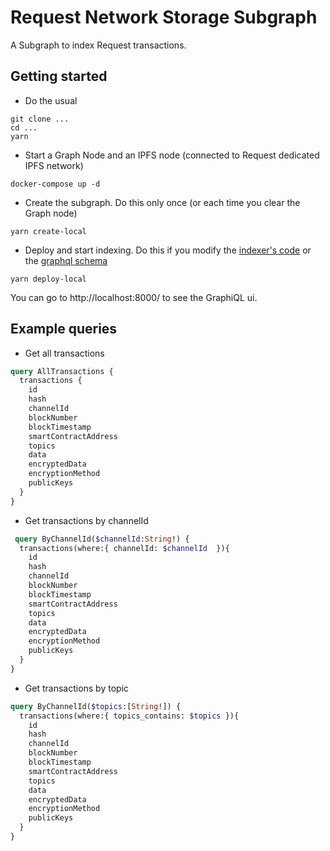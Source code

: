 # Request Network Storage Subgraph

A Subgraph to index Request transactions.


## Getting started

- Do the usual
```
git clone ...
cd ...
yarn
```

- Start a Graph Node and an IPFS node (connected to Request dedicated IPFS network)

```
docker-compose up -d
```

- Create the subgraph. Do this only once (or each time you clear the Graph node)
```
yarn create-local
```

- Deploy and start indexing. Do this if you modify the [indexer's code](./src/mapping.ts) or the [graphql schema](./schema.graphql)
```
yarn deploy-local
```


You can go to http://localhost:8000/ to see the GraphiQL ui.

## Example queries

- Get all transactions

```graphql
query AllTransactions {
  transactions {
    id
    hash
    channelId
    blockNumber
    blockTimestamp
    smartContractAddress
    topics
    data
    encryptedData
    encryptionMethod	
    publicKeys    
  }
}
```

- Get transactions by channelId
```graphql
 query ByChannelId($channelId:String!) {
  transactions(where:{ channelId: $channelId  }){
    id
    hash
    channelId
    blockNumber
    blockTimestamp
    smartContractAddress
    topics
    data
    encryptedData
    encryptionMethod	
    publicKeys    
  }
}
```

- Get transactions by topic
```graphql
query ByChannelId($topics:[String!]) {
  transactions(where:{ topics_contains: $topics }){
    id
    hash
    channelId
    blockNumber
    blockTimestamp
    smartContractAddress
    topics
    data
    encryptedData
    encryptionMethod	
    publicKeys    
  }
}
```

